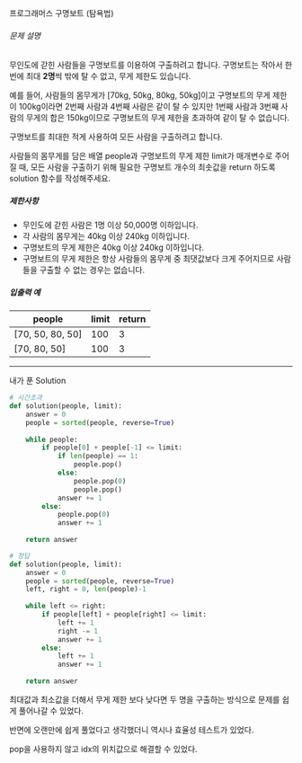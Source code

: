 프로그래머스 구명보트 (탐욕법)

###### 문제 설명

무인도에 갇힌 사람들을 구명보트를 이용하여 구출하려고 합니다. 구명보트는 작아서 한 번에 최대 **2명**씩 밖에 탈 수 없고, 무게 제한도 있습니다.

예를 들어, 사람들의 몸무게가 [70kg, 50kg, 80kg, 50kg]이고 구명보트의 무게 제한이 100kg이라면 2번째 사람과 4번째 사람은 같이 탈 수 있지만 1번째 사람과 3번째 사람의 무게의 합은 150kg이므로 구명보트의 무게 제한을 초과하여 같이 탈 수 없습니다.

구명보트를 최대한 적게 사용하여 모든 사람을 구출하려고 합니다.

사람들의 몸무게를 담은 배열 people과 구명보트의 무게 제한 limit가 매개변수로 주어질 때, 모든 사람을 구출하기 위해 필요한 구명보트 개수의 최솟값을 return 하도록 solution 함수를 작성해주세요.

##### 제한사항

- 무인도에 갇힌 사람은 1명 이상 50,000명 이하입니다.
- 각 사람의 몸무게는 40kg 이상 240kg 이하입니다.
- 구명보트의 무게 제한은 40kg 이상 240kg 이하입니다.
- 구명보트의 무게 제한은 항상 사람들의 몸무게 중 최댓값보다 크게 주어지므로 사람들을 구출할 수 없는 경우는 없습니다.

##### 입출력 예

| people           | limit | return |
| ---------------- | ----- | ------ |
| [70, 50, 80, 50] | 100   | 3      |
| [70, 80, 50]     | 100   | 3      |

---

내가 푼 Solution

```python
# 시간초과
def solution(people, limit):
    answer = 0
    people = sorted(people, reverse=True)
    
    while people:
        if people[0] + people[-1] <= limit:
            if len(people) == 1:
                people.pop()
            else:
                people.pop(0)
                people.pop()
            answer += 1
        else:
            people.pop(0)
            answer += 1
    
    return answer

# 정답
def solution(people, limit):
    answer = 0
    people = sorted(people, reverse=True)
    left, right = 0, len(people)-1
    
    while left <= right:
        if people[left] + people[right] <= limit:
            left += 1
            right -= 1
            answer += 1
        else:
            left += 1
            answer += 1
    
    return answer
```

최대값과 최소값을 더해서 무게 제한 보다 낮다면 두 명을 구출하는 방식으로 문제를 쉽게 풀어나갈 수 있었다.

반면에 오랜만에 쉽게 풀었다고 생각했더니 역시나 효율성 테스트가 있었다.

pop을 사용하지 않고 idx의 위치값으로 해결할 수 있었다.





